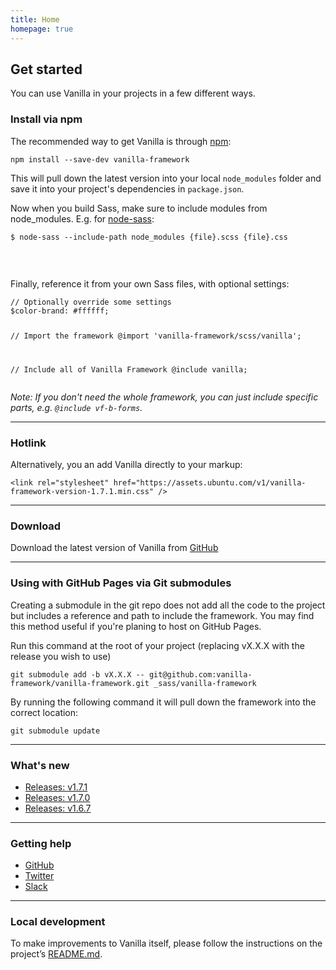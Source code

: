```yaml
---
title: Home
homepage: true
---
```


<h2>Get started</h2>
<p>You can use Vanilla in your projects in a few different ways.</p>
<p class="p-heading--four">
<div class="u-equal-height">
    <div class="col-6">
        <h3>Install via npm</h3>
        <p>The recommended way to get Vanilla is through <a href="https://www.npmjs.com/" class="p-link--external">npm</a>:</p>
        <pre><code>npm install --save-dev vanilla-framework</code></pre>
        <p>This will pull down the latest version into your local <code>node_modules</code> folder and save it into your project's dependencies in <code>package.json</code>.</p>
        <p>Now when you build Sass, make sure to include modules from node_modules. E.g. for <a href="https://github.com/sass/node-sass" class="p-link--external">node-sass</a>:</p>
        <pre><code>$ node-sass --include-path node_modules {file}.scss {file}.css</code></pre>
    </div>
    <div class="col-6">
        <h3 class="u-hide--small" style="visibility: hidden;">&nbsp;</h3>
        <p>Finally, reference it from your own Sass files, with optional settings:</p>
        <pre><code>// Optionally override some settings
$color-brand: #ffffff;

// Import the framework
@import 'vanilla-framework/scss/vanilla';

// Include all of Vanilla Framework
@include vanilla;</code></pre>
        <p><em>Note: If you don't need the whole framework, you can just include specific parts, e.g. <code>@include vf-b-forms</code>.</em></p>
    </div>
</div>
<hr class="is-deep">
<div class="u-equal-height">
    <div class="col-6">
        <h3>Hotlink</h3>
        <p>Alternatively, you an add Vanilla directly to your markup:</p>
        <p><code>&lt;link rel="stylesheet" href="https://assets.ubuntu.com/v1/vanilla-framework-version-1.7.1.min.css" /&gt;</code></p>
    </div>
    <hr class="is-deep u-hide--medium u-hide--large">
    <div class="col-6">
        <h3>Download</h3>
        <p>Download the latest version of Vanilla from <a href="https://github.com/vanilla-framework/vanilla-framework/releases/" class=" p-link--external">GitHub</a></p>
    </div>
</div>
<hr class="is-deep">
<div class="u-equal-height">
    <div class="col-6">
        <h3>Using with GitHub Pages via Git submodules</h3>
        <p>Creating a submodule in the git repo does not add all the code to the project but includes a reference and path to include the framework. You may find this method useful if you're planing to host on GitHub Pages.</p>
    </div>
    <div class="col-6">
        <p>Run this command at the root of your project (replacing vX.X.X with the release you wish to use)</p>
        <pre><code>git submodule add -b vX.X.X -- git@github.com:vanilla-framework/vanilla-framework.git _sass/vanilla-framework</code></pre>
        <p>By running the following command it will pull down the framework into the correct location:</p>
        <pre><code>git submodule update</code></pre>
    </div>
</div>
<hr class="is-deep">
<h3>What's new</h3>
<ul class="p-list">
    <li class="p-list__item--deep">
        <a href="https://github.com/vanilla-framework/vanilla-framework/releases/tag/v1.7.1">Releases: v1.7.1</a>
    </li>
    <li class="p-list__item--deep">
        <a href="https://github.com/vanilla-framework/vanilla-framework/releases/tag/v1.7.0">Releases: v1.7.0</a>
    </li>
    <li class="p-list__item--deep">
        <a href="https://github.com/vanilla-framework/vanilla-framework/releases/tag/v1.6.7">Releases: v1.6.7</a>
    </li>
</ul>
<hr class="is-deep">
<div class="u-equal-height">
    <div class="col-6">
        <h3>Getting help</h3>
        <ul class="p-list">
            <li class="p-list__item">
                <i class="p-list__icon--github"></i><a href="https://github.com/vanilla-framework/vanilla-framework/issues/new">GitHub</a>   
            </li>
            <li class="p-list__item">
                <i class="p-list__icon--twitter"></i><a href="https://twitter.com/vanillaframewrk">Twitter</a>    
            </li>
            <li class="p-list__item">
                <i class="p-list__icon--slack"></i><a href="https://vanillaframework.slack.com/">Slack</a>    
            </li>
        </ul>
    </div>
    <hr class="is-deep u-hide--medium u-hide--large">
    <div class="col-6">
        <h3>Local development</h3>
        <p>To make improvements to Vanilla itself, please follow the instructions on the project’s <a href="https://github.com/vanilla-framework/vanilla-framework#vanilla-framework" class="p-link--external">README.md</a>.</p>
    </div>
</div>
